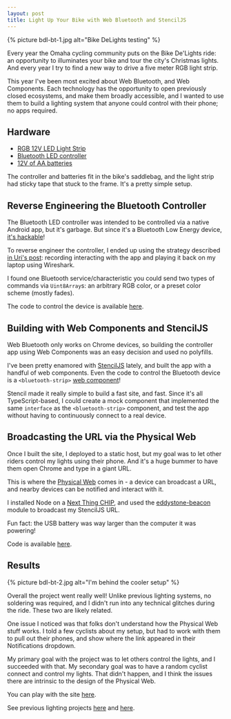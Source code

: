 ```yaml
---
layout: post
title: Light Up Your Bike with Web Bluetooth and StencilJS
---
```


{% picture bdl-bt-1.jpg alt="Bike DeLights testing" %}

Every year the Omaha cycling community puts on the Bike De'Lights ride: an opportunity to illuminates your bike and tour the city's Christmas lights. And every year I try to find a new way to drive a five meter RGB light strip.

This year I've been most excited about Web Bluetooth, and Web Components. Each technology has the opportunity to open previously closed ecosystems, and make them broadly accessible, and I wanted to use them to build a lighting system that anyone could control with their phone; no apps required.

## Hardware

- [RGB 12V LED Light Strip](https://www.amazon.com/gp/product/B00DTOAWZ2/ref=oh_aui_search_detailpage?ie=UTF8&psc=1)
- [Bluetooth LED controller](https://www.amazon.com/gp/product/B00ZQVWU2O/ref=oh_aui_search_detailpage?ie=UTF8&psc=1)
- [12V of AA batteries](https://www.amazon.com/SMAKN%C2%AE-8PCS-Battery-Holder-Black/dp/B01F6LHMR6/ref=sr_1_4?ie=UTF8&qid=1513571511&sr=8-4&keywords=12v+aa+battery+holder)

The controller and batteries fit in the bike's saddlebag, and the light strip had sticky tape that stuck to the frame. It's a pretty simple setup.

## Reverse Engineering the Bluetooth Controller

The Bluetooth LED controller was intended to be controlled via a native Android app, but it's garbage. But since it's a Bluetooth Low Energy device, [it's hackable](/web-bluetooth/)!

To reverse engineer the controller, I ended up using the strategy described [in Uri's post](https://medium.com/@urish/reverse-engineering-a-bluetooth-lightbulb-56580fcb7546): recording interacting with the app and playing it back on my laptop using Wireshark.

I found one Bluetooth service/characteristic you could send two types of commands via `Uint8Array`s: an arbitrary RGB color, or a preset color scheme (mostly fades).

The code to control the device is available [here](https://github.com/mattdsteele/web-bluetooth-bike-leds/blob/master/src/components/bluetooth-strip/bluetooth-strip.tsx#L16).

## Building with Web Components and StencilJS

Web Bluetooth only works on Chrome devices, so building the controller app using Web Components was an easy decision and used no polyfills.

I've been pretty enamored with [StencilJS](https://stenciljs.com/) lately, and built the app with a handful of web components. Even the code to control the Bluetooth device is a `<bluetooth-strip>` [web component](https://github.com/mattdsteele/web-bluetooth-bike-leds/blob/master/src/components/bluetooth-strip/bluetooth-strip.tsx)!

Stencil made it really simple to build a fast site, and fast. Since it's all TypeScript-based, I could create a mock component that implemented the same `interface` as the `<bluetooth-strip>` component, and test the app without having to continuously connect to a real device.

## Broadcasting the URL via the Physical Web

Once I built the site, I deployed to a static host, but my goal was to let other riders control my lights using their phone. And it's a huge bummer to have them open Chrome and type in a giant URL.

This is where the [Physical Web](https://google.github.io/physical-web/) comes in - a device can broadcast a URL, and nearby devices can be notified and interact with it.

I installed Node on a [Next Thing CHIP](https://docs.getchip.com/chip.html), and used the [eddystone-beacon](https://www.npmjs.com/package/eddystone-beacon) module to broadcast my StencilJS URL.

Fun fact: the USB battery was way larger than the computer it was powering!

Code is available [here](https://github.com/mattdsteele/web-bluetooth-bike-leds/tree/master/broadcast).

## Results

{% picture bdl-bt-2.jpg alt="I'm behind the cooler setup" %}

Overall the project went really well! Unlike previous lighting systems, no soldering was required, and I didn't run into any technical glitches during the ride. These two are likely related.

One issue I noticed was that folks don't understand how the Physical Web stuff works.
I told a few cyclists about my setup, but had to work with them to pull out their phones, and show where the link appeared in their Notifications dropdown.

My primary goal with the project was to let others control the lights, and I succeeded with that.
My secondary goal was to have a random cyclist connect and control my lights. That didn't happen, and I think the issues there are intrinsic to the design of the Physical Web.

You can play with the site [here](https://projects.steele.blue/bike-lights/).

See previous lighting projects [here](/raspberry-pi-bike/) and [here](/arduino-bike-lights/).
